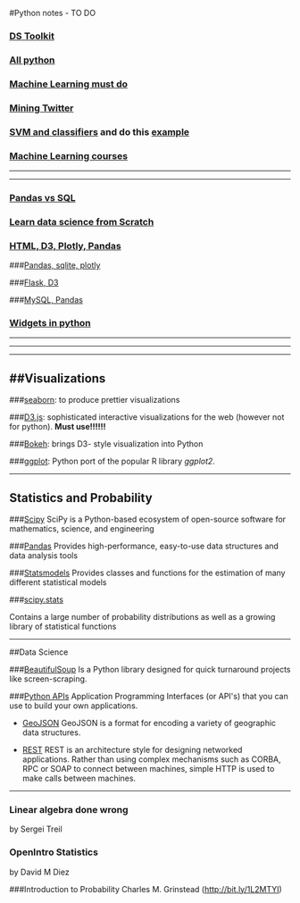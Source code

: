 #Python notes - TO DO

### [DS Toolkit](http://www.datasciencetoolkit.org/)

### [All python](http://docs.python-guide.org/en/latest/intro/learning/#beginner)

### [Machine Learning must do](http://www.analyticsvidhya.com/blog/2015/09/full-cheatsheet-machine-learning-algorithms/)

### [Mining Twitter](https://marcobonzanini.com/2015/03/02/mining-twitter-data-with-python-part-1/)


### [SVM and classifiers](http://www.kdnuggets.com/2016/07/support-vector-machines-simple-explanation.html#.V36r2_vDA0o.facebook) and do this [example](http://www.eric-kim.net/eric-kim-net/posts/1/kernel_trick.html)

### [Machine Learning courses](https://www.springboard.com/blog/machine-learning-online-courses/)

---
---


### [Pandas vs SQL](http://pandas.pydata.org/pandas-docs/stable/comparison_with_sql.html)

### [Learn data science from Scratch](http://www.analyticsvidhya.com/blog/2016/01/complete-tutorial-learn-data-science-python-scratch-2/?utm_content=bufferd1373&utm_medium=social&utm_source=linkedin.com&utm_campaign=buffer)

### [HTML, D3, Plotly, Pandas](http://nbviewer.jupyter.org/gist/jackparmer/7d27637328a93e6d699b)

###[Pandas, sqlite, plotly](https://plot.ly/python/big-data-analytics-with-pandas-and-sqlite/)

###[Flask, D3](https://realpython.com/blog/python/web-development-with-flask-fetching-data-with-requests/)


###[MySQL, Pandas](http://moderndata.plot.ly/graph-data-from-mysql-database-in-python/)

### [Widgets in python](http://moderndata.plot.ly/widgets-in-ipython-notebook-and-plotly/)

----
----
-----



##Visualizations
-----

###[seaborn](http://stanford.edu/~mwaskom/software/seaborn/):
to produce prettier visualizations
 
###[D3.js](http://d3js.org/):
sophisticated interactive visualizations for the web (however not for python).
**Must use!!!!!!**

###[Bokeh](http://bokeh.pydata.org/en/latest/):
brings D3- style visualization into Python

###[ggplot](http://ggplot.yhathq.com/):
Python port of the popular R library *ggplot2*.

----
## Statistics and Probability

###[Scipy](http://www.scipy.org/)
SciPy is a Python-based ecosystem of open-source software for mathematics, science, and engineering

###[Pandas](http://pandas.pydata.org/)
Provides high-performance, easy-to-use data structures and data analysis tools

###[Statsmodels](http://statsmodels.sourceforge.net/devel/index.html)
Provides classes and functions for the estimation of many different statistical models

###[scipy.stats](http://docs.scipy.org/doc/scipy/reference/stats.html)

Contains a large number of probability distributions as well as a growing library of statistical functions

---

##Data Science

###[BeautifulSoup](http://www.crummy.com/software/BeautifulSoup/)
 Is a Python library designed for quick turnaround projects like screen-scraping.

###[Python APIs](http://www.pythonforbeginners.com/api/list-of-python-apis)
Application Programming Interfaces (or API's) that you can use to build your
own applications. 

* [GeoJSON](http://geojson.org/) 
GeoJSON is a format for encoding a variety of geographic data structures.

* [REST](http://rest.elkstein.org/2008/02/real-rest-examples.html)
REST is an architecture style for designing networked applications. Rather than using complex mechanisms such as CORBA, RPC or SOAP to connect between machines, simple HTTP is used to make calls between machines.


---

### Linear algebra done wrong
by Sergei Treil

### OpenIntro Statistics
by David M Diez

###Introduction to Probability
Charles M. Grinstead (http://bit.ly/1L2MTYI)